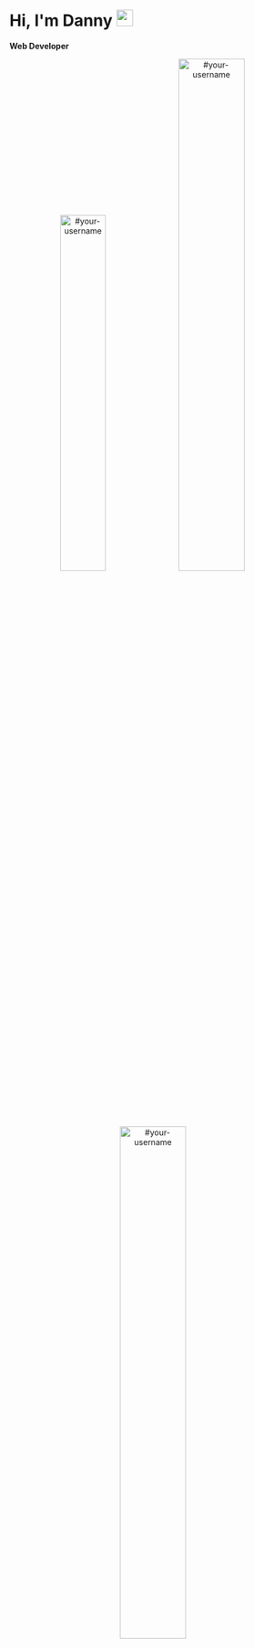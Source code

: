 # Hi, I'm Danny <img src="https://github.com/TheDudeThatCode/TheDudeThatCode/blob/master/Assets/Hi.gif" width="29px">



   **Web Developer**


<p align="center">
<img width="40%" src="https://github-readme-stats.vercel.app/api/top-langs?username=danny481&show_icons=true&theme=dracula&title_color=ff8000&text_color=ffffff&bg_color=6a6a6a&locale=en&layout=compact&hide_border=true" alt="#your-username" /> 
<img width="48%" src="https://github-readme-stats.vercel.app/api?username=danny481&show_icons=true&theme=dracula&title_color=ff8000&text_color=ffffff&bg_color=6a6a6a&locale=en&hide_border=true" alt="#your-username" />
<img width="48%" src="https://github-readme-streak-stats.herokuapp.com/?user=danny481&theme=highcontrast&hide_border=true" alt="#your-username" />
</p>


